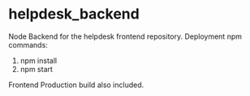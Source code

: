 # helpdesk_backend
Node Backend for the helpdesk frontend repository. 
Deployment npm commands:
1) npm install
2) npm start

Frontend Production build also included.

